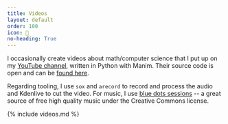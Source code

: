 ```yaml
---
title: Videos
layout: default
order: 100
icon: 
no-heading: True
---
```


I occasionally create videos about math/computer science that I put up on my [YouTube channel](https://www.youtube.com/channel/UC_IaBSHmisYbiYlv32EeNkQ), written in Python with Manim. Their source code is open and can be [found here](https://github.com/xiaoxiae/videos).

Regarding tooling, I use `sox` and `arecord` to record and process the audio and Kdenlive to cut the video. For music, I use [blue dots sessions](https://app.sessions.blue/) -- a great source of free high quality music under the Creative Commons license.

{% include videos.md %}

